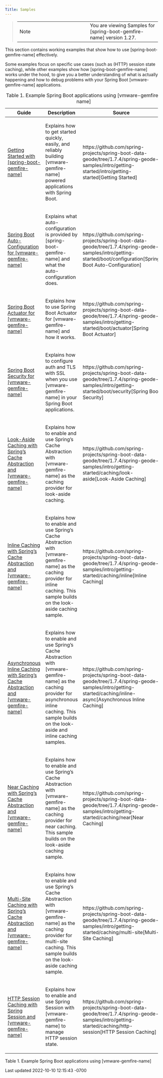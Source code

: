 ```yaml
---
Title: Samples
---
```


<!-- 
 Copyright (c) VMware, Inc. 2022. All rights reserved.
 Licensed to the Apache Software Foundation (ASF) under one or more contributor license
 agreements. See the NOTICE file distributed with this work for additional information regarding
 copyright ownership. The ASF licenses this file to You under the Apache License, Version 2.0 (the
 "License"); you may not use this file except in compliance with the License. You may obtain a
 copy of the License at
 
 http://www.apache.org/licenses/LICENSE-2.0
 
 Unless required by applicable law or agreed to in writing, software distributed under the License
 is distributed on an "AS IS" BASIS, WITHOUT WARRANTIES OR CONDITIONS OF ANY KIND, either express
 or implied. See the License for the specific language governing permissions and limitations under
 the License.
-->



> 
>
> <table>
> <colgroup>
> <col style="width: 50%" />
> <col style="width: 50%" />
> </colgroup>
> <tbody>
> <tr class="odd">
> <td class="icon">
> Note
> </td>
> <td class="content">You are viewing Samples for [spring-boot-gemfire-name] version 1.27.</td>
> </tr>
> </tbody>
> </table>
>
> 





This section contains working examples that show how to use [spring-boot-gemfire-name]  effectively.





Some examples focus on specific use cases (such as (HTTP) session state
caching), while other examples show how [spring-boot-gemfire-name] works under the hood, to
give you a better understanding of what is actually happening and how to
debug problems with your Spring Boot [vmware-gemfire-name]
applications.



<table class="tableblock frame-all grid-all stretch">
<caption>Table 1. Example Spring Boot applications using
[vmware-gemfire-name]</caption>
<colgroup>
<col style="width: 33%" />
<col style="width: 33%" />
<col style="width: 33%" />
</colgroup>
<thead>
<tr class="header">
<th class="tableblock halign-left valign-top">Guide</th>
<th class="tableblock halign-left valign-top">Description</th>
<th class="tableblock halign-left valign-top">Source</th>
</tr>
</thead>
<tbody>
<tr class="odd">
<td class="tableblock halign-left valign-top"><p><a
href="guides/getting-started.html">Getting Started with [spring-boot-gemfire-name]</a></p></td>
<td class="tableblock halign-left valign-top"><p>Explains how to get
started quickly, easily, and reliably building [vmware-gemfire-name]
powered applications with Spring Boot.</p></td>
<td
class="tableblock halign-left valign-top"><p> https://github.com/spring-projects/spring-boot-data-geode/tree/1.7.4/spring-geode-samples/intro/getting-started/intro/getting-started[Getting
Started]</p></td>
</tr>
<tr class="even">
<td class="tableblock halign-left valign-top"><p><a
href="guides/boot-configuration.html">Spring Boot Auto-Configuration for
[vmware-gemfire-name]</a></p></td>
<td class="tableblock halign-left valign-top"><p>Explains what
auto-configuration is provided by [spring-boot-gemfire-name] and what the auto-configuration
does.</p></td>
<td
class="tableblock halign-left valign-top"><p> https://github.com/spring-projects/spring-boot-data-geode/tree/1.7.4/spring-geode-samples/intro/getting-started/boot/configuration[Spring
Boot Auto-Configuration]</p></td>
</tr>
<tr class="odd">
<td class="tableblock halign-left valign-top"><p><a
href="guides/boot-actuator.html">Spring Boot Actuator for
[vmware-gemfire-name]</a></p></td>
<td class="tableblock halign-left valign-top"><p>Explains how to use
Spring Boot Actuator for [vmware-gemfire-name] and how it
works.</p></td>
<td
class="tableblock halign-left valign-top"><p> https://github.com/spring-projects/spring-boot-data-geode/tree/1.7.4/spring-geode-samples/intro/getting-started/boot/actuator[Spring
Boot Actuator]</p></td>
</tr>
<tr class="even">
<td class="tableblock halign-left valign-top"><p><a
href="guides/boot-security.html">Spring Boot Security for
[vmware-gemfire-name]</a></p></td>
<td class="tableblock halign-left valign-top"><p>Explains how to
configure auth and TLS with SSL when you use [vmware-gemfire-name] in
your Spring Boot applications.</p></td>
<td
class="tableblock halign-left valign-top"><p> https://github.com/spring-projects/spring-boot-data-geode/tree/1.7.4/spring-geode-samples/intro/getting-started/boot/security[Spring
Boot Security]</p></td>
</tr>
<tr class="odd">
<td class="tableblock halign-left valign-top"><p><a
href="guides/caching-look-aside.html">Look-Aside Caching with Spring’s
Cache Abstraction and [vmware-gemfire-name]</a></p></td>
<td class="tableblock halign-left valign-top"><p>Explains how to enable
and use Spring’s Cache Abstraction with [vmware-gemfire-name] as the
caching provider for look-aside caching.</p></td>
<td
class="tableblock halign-left valign-top"><p> https://github.com/spring-projects/spring-boot-data-geode/tree/1.7.4/spring-geode-samples/intro/getting-started/caching/look-aside[Look-Aside
Caching]</p></td>
</tr>
<tr class="even">
<td class="tableblock halign-left valign-top"><p><a
href="guides/caching-inline.html">Inline Caching with Spring’s Cache
Abstraction and [vmware-gemfire-name]</a></p></td>
<td class="tableblock halign-left valign-top"><p>Explains how to enable
and use Spring’s Cache Abstraction with [vmware-gemfire-name] as the
caching provider for inline caching. This sample builds on the
look-aside caching sample.</p></td>
<td
class="tableblock halign-left valign-top"><p> https://github.com/spring-projects/spring-boot-data-geode/tree/1.7.4/spring-geode-samples/intro/getting-started/caching/inline[Inline
Caching]</p></td>
</tr>
<tr class="odd">
<td class="tableblock halign-left valign-top"><p><a
href="guides/caching-inline-async.html">Asynchronous Inline Caching with
Spring’s Cache Abstraction and [vmware-gemfire-name]</a></p></td>
<td class="tableblock halign-left valign-top"><p>Explains how to enable
and use Spring’s Cache Abstraction with [vmware-gemfire-name] as the
caching provider for asynchronous inline caching. This sample builds on
the look-aside and inline caching samples.</p></td>
<td
class="tableblock halign-left valign-top"><p> https://github.com/spring-projects/spring-boot-data-geode/tree/1.7.4/spring-geode-samples/intro/getting-started/caching/inline-async[Asynchronous
Inline Caching]</p></td>
</tr>
<tr class="even">
<td class="tableblock halign-left valign-top"><p><a
href="guides/caching-near.html">Near Caching with Spring’s Cache
Abstraction and [vmware-gemfire-name]</a></p></td>
<td class="tableblock halign-left valign-top"><p>Explains how to enable
and use Spring’s Cache Abstraction with [vmware-gemfire-name] as the
caching provider for near caching. This sample builds on the look-aside
caching sample.</p></td>
<td
class="tableblock halign-left valign-top"><p> https://github.com/spring-projects/spring-boot-data-geode/tree/1.7.4/spring-geode-samples/intro/getting-started/caching/near[Near
Caching]</p></td>
</tr>
<tr class="odd">
<td class="tableblock halign-left valign-top"><p><a
href="guides/caching-multi-site.html">Multi-Site Caching with Spring’s
Cache Abstraction and [vmware-gemfire-name]</a></p></td>
<td class="tableblock halign-left valign-top"><p>Explains how to enable
and use Spring’s Cache Abstraction with [vmware-gemfire-name] as the
caching provider for multi-site caching. This sample builds on the
look-aside caching sample.</p></td>
<td
class="tableblock halign-left valign-top"><p> https://github.com/spring-projects/spring-boot-data-geode/tree/1.7.4/spring-geode-samples/intro/getting-started/caching/multi-site[Multi-Site
Caching]</p></td>
</tr>
<tr class="even">
<td class="tableblock halign-left valign-top"><p><a
href="guides/caching-http-session.html">HTTP Session Caching with Spring
Session and [vmware-gemfire-name]</a></p></td>
<td class="tableblock halign-left valign-top"><p>Explains how to enable
and use Spring Session with [vmware-gemfire-name] to manage HTTP
session state.</p></td>
<td
class="tableblock halign-left valign-top"><p> https://github.com/spring-projects/spring-boot-data-geode/tree/1.7.4/spring-geode-samples/intro/getting-started/caching/http-session[HTTP
Session Caching]</p></td>
</tr>
</tbody>
</table>

Table 1. Example Spring Boot applications using [vmware-gemfire-name]







<div id="footer">

<div id="footer-text">

Last updated 2022-10-10 12:15:43 -0700




